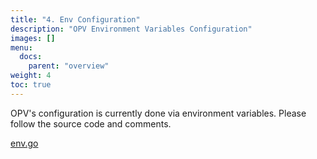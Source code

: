 ```yaml
---
title: "4. Env Configuration"
description: "OPV Environment Variables Configuration"
images: []
menu:
  docs:
    parent: "overview"
weight: 4
toc: true
---
```


OPV's configuration is currently done via environment variables.
Please follow the source code and comments.

[env.go](https://github.com/roney492/opv/blob/main/pkg/config/env.go)
